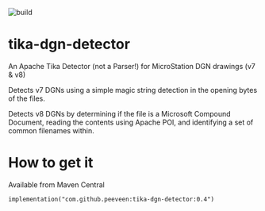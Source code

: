 ![build](https://github.com/peeveen/tika-dgn-detector/actions/workflows/build.yml/badge.svg)

# tika-dgn-detector
An Apache Tika Detector (not a Parser!) for MicroStation DGN drawings (v7 &amp; v8)

Detects v7 DGNs using a simple magic string detection in the opening bytes of the files.

Detects v8 DGNs by determining if the file is a Microsoft Compound Document, reading the contents using Apache POI, and
identifying a set of common filenames within.

# How to get it

Available from Maven Central
```
implementation("com.github.peeveen:tika-dgn-detector:0.4")
```
